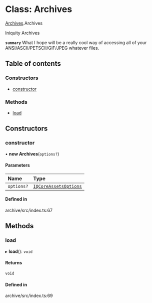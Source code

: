 # Class: Archives

[Archives](../modules/Archives.md).Archives

Iniquity Archives

**`summary`** What I hope will be a really cool way of accessing all of your ANSI/ASCII/PETSCII/GIF/JPEG whatever files.

## Table of contents

### Constructors

- [constructor](Archives.Archives-1.md#constructor)

### Methods

- [load](Archives.Archives-1.md#load)

## Constructors

### constructor

• **new Archives**(`options?`)

#### Parameters

| Name | Type |
| :------ | :------ |
| `options?` | [`IQCoreAssetsOptions`](../interfaces/Archives.IQCoreAssetsOptions.md) |

#### Defined in

archive/src/index.ts:67

## Methods

### load

▸ **load**(): `void`

#### Returns

`void`

#### Defined in

archive/src/index.ts:69
